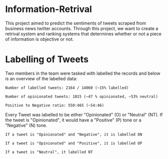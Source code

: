 # Information-Retrival

This project aimed to predict the sentiments of tweets scraped from business news twitter accounts. Through this project, we want to create a retrival system and ranking systems that determines whether or not a piece of information is objective or not. 


# Labelling of Tweets 
Two members in the team were tasked with labelled the records and below is an overview of the labelled data: 

    Number of labelled tweets: 2164 / 14060 (~15% labelled)

    Number of opinionated tweets: 1015 (~47 % opinionated, ~53% neutral)

    Positive to Negative ratio: 550:465 (~54:46)

Every Tweet was labelled to be either "Opinionated" (O) or "Neutral" (NT). If the tweet is "Opinionated", it would have a "Positive" (P) tone or a "Negative" (N) tone. 

    If a tweet is "Opinionated" and "Negative", it is labelled ON

    If a tweet is "Opinionated" and "Positive", it is labelled OP

    If a tweet is "Neutral", it labelled NT
